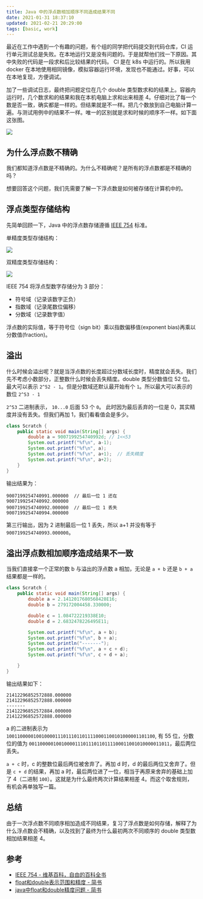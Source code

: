 ```yaml
---
title: Java 中的浮点数相加顺序不同造成结果不同
date: 2021-01-31 18:37:10
updated: 2021-02-21 20:29:00
tags: [basic, work]
---
```


最近在工作中遇到一个有趣的问题，有个组的同学把代码提交到代码仓库，CI 运行单元测试总是失败。在本地运行又是没有问题的。于是就帮他们找一下原因。其中失败的代码是一段求和后比较结果的代码。 CI 是在 k8s 中运行的。所以我用 docker 在本地使用相同镜像，模拟容器运行环境，发现也不能通过。好事，可以在本地复现，方便调试。

加了一些调试日志，最终把问题定位在几个 double 类型数求和的结果上。容器内运行时，几个数求和的结果和我在本机电脑上求和出来相差 4。仔细对比了每一个数是否一致，确实都是一样的。但结果就是不一样。把几个数放到自己电脑计算一遍。与测试用例中的结果不一样。唯一的区别就是求和时候的顺序不一样。如下面这张图。

![](https://pic.eirture.cn/pics/%E6%88%AA%E5%B1%8F2021-01-28%20%E4%B8%8B%E5%8D%883.42.03.png)


## 为什么浮点数不精确

我们都知道浮点数是不精确的。为什么不精确呢？是所有的浮点数都是不精确的吗？

想要回答这个问题，我们先需要了解一下浮点数是如何被存储在计算机中的。

## 浮点类型存储结构

先简单回顾一下，Java 中的浮点数存储遵循 [IEEE 754](https://zh.wikipedia.org/wiki/IEEE_754) 标准。

单精度类型存储结构：

<img src="https://pic.eirture.cn/pics/Float_example.png" style="background-color:white"/>

双精度类型存储结构：

![](https://pic.eirture.cn/pics/General_double_precision_float.png)


IEEE 754 将浮点型数字存储分为 3 部分：

- 符号域（记录该数字正负）
- 指数域（记录尾数位偏移）
- 分数域（记录数字值）

浮点数的实际值，等于符号位（sign bit）乘以指数偏移值(exponent bias)再乘以分数值(fraction)。


## 溢出

什么时候会溢出呢？就是当浮点数的长度超过分数域长度时，精度就会丢失。我们先不考虑小数部分，正整数什么时候会丢失精度。double 类型分数值位 52 位。最大可以表示 `2^52 - 1`。但是分数域还默认最开始有个 `1`。所以最大可以表示的数位 `2^53 - 1`

`2^53` 二进制表示， `10...0` 后面 53 个 `0`。 此时因为最后丢弃的一位是 0，其实精度并没有丢失。但我们再加 1，我们看看值会是多少。

```java
class Scratch {
    public static void main(String[] args) {
        double a = 9007199254740992d; // 1<<53
        System.out.printf("%f\n", a-1);
        System.out.printf("%f\n", a);
        System.out.printf("%f\n", a+1);  // 丢失精度
        System.out.printf("%f\n", a+2);
    }
}
```

输出结果为：
```
9007199254740991.000000  // 最后一位 1 还在
9007199254740992.000000
9007199254740992.000000  // 最后一位 1 丢失
9007199254740994.000000
```

第三行输出，因为 2 进制最后一位 1 丢失，所以 a+1 并没有等于 `9007199254740993.000000`。

## 溢出浮点数相加顺序造成结果不一致

当我们直接拿一个正常的数 b 与溢出的浮点数 a 相加，无论是 `a + b` 还是 `b + a` 结果都是一样的。

```java
class Scratch {
    public static void main(String[] args) {
        double a = 2.1412017680568428E16;
        double b = 279172004458.330000;

        double c = 1.084722219338E10;
        double d = 2.6832478226495E11;

        System.out.printf("%f\n", a + b);
        System.out.printf("%f\n", b + a);
        System.out.println("-------");
        System.out.printf("%f\n", a + c + d);
        System.out.printf("%f\n", c + d + a);

    }
}
```

输出结果如下：
```
21412296852572888.000000
21412296852572888.000000
-------
21412296852572884.000000
21412296852572888.000000
```

a 的二进制表示为 `1001100000100100001110111011011110001100101000001101100`, 有 55 位，分数位的值为 `0011000001001000011101110110111100011001010000011011`，最后两位丢失。

`a + c` 时，c 的整数位最后两位被舍弃了。再加 d 时，d 的最后两位又舍弃了。但是 `c + d` 的结果，再加 a 时，最后两位进了一位，相当于再原来舍弃的基础上加了 4（二进制 `100`）。这就是为什么最终两次计算结果相差 4。而这个取舍规则，有机会再单独写一篇。


## 总结

由于一次浮点数不同顺序相加造成不同结果，复习了浮点数是如何存储，解释了为什么浮点数会不精确，以及找到了最终为什么最初两次不同顺序的 double 类型数相加结果相差 4。

## 参考
- [IEEE 754 - 维基百科，自由的百科全书](https://zh.wikipedia.org/wiki/IEEE_754)
- [float和double表示范围和精度 - 简书](https://www.jianshu.com/p/621bfa3aa168)
- [java中float和double精度问题 - 简书](https://www.jianshu.com/p/c51041a791bd)

